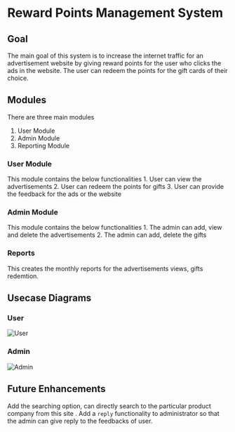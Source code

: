 # Reward Points Management System

## Goal
The main goal of this system is to increase the internet traffic for an advertisement website by giving reward points for the user who clicks the ads in the website.
The user can redeem the points for the gift cards of their choice.

## Modules
There are three main modules
   1. User Module
   2. Admin Module
   3. Reporting Module

### User Module
This module contains the below functionalities
    1. User can view the advertisements
    2. User can redeem the points for gifts
    3. User can provide the feedback for the ads or the website
    
### Admin Module
This module contains the below functionalities
    1. The admin can add, view and delete the advertisements
    2. The admin can add, delete the gifts

### Reports
This creates the monthly reports for the advertisements views, gifts redemtion.

## Usecase Diagrams

### User
![User](https://user-images.githubusercontent.com/115327086/194716645-6ed70e19-e0ae-4877-84da-9fa83ab4eae2.PNG)

### Admin
![Admin](https://user-images.githubusercontent.com/115327086/194716666-f1d6df65-5257-49aa-97ad-c6137c1f52ac.PNG)

## Future Enhancements
Add the searching option, can directly search to the particular product company  from this site .
Add a `reply` functionality to administrator so that the admin can give reply to the feedbacks of user.
